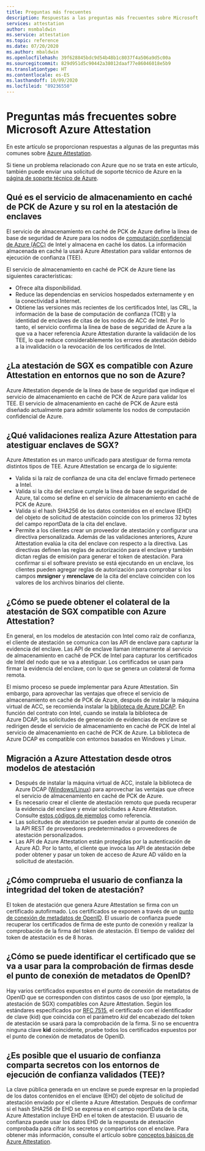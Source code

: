 ```yaml
---
title: Preguntas más frecuentes
description: Respuestas a las preguntas más frecuentes sobre Microsoft Azure Attestation
services: attestation
author: msmbaldwin
ms.service: attestation
ms.topic: reference
ms.date: 07/20/2020
ms.author: mbaldwin
ms.openlocfilehash: 39f628845bdc9d54b48b1c8037f4a506a9d5c00a
ms.sourcegitcommit: 829d951d5c90442a38012daaf77e86046018e5b9
ms.translationtype: HT
ms.contentlocale: es-ES
ms.lasthandoff: 10/09/2020
ms.locfileid: "89236550"
---
```

# <a name="frequently-asked-questions-for-microsoft-azure-attestation"></a>Preguntas más frecuentes sobre Microsoft Azure Attestation

En este artículo se proporcionan respuestas a algunas de las preguntas más comunes sobre [Azure Attestation](overview.md).

Si tiene un problema relacionado con Azure que no se trata en este artículo, también puede enviar una solicitud de soporte técnico de Azure en la [página de soporte técnico de Azure](https://azure.microsoft.com/support/options/).

## <a name="what-is-azure-pck-caching-service-and-its-role-in-enclave-attestation"></a>Qué es el servicio de almacenamiento en caché de PCK de Azure y su rol en la atestación de enclaves

El servicio de almacenamiento en caché de PCK de Azure define la línea de base de seguridad de Azure para los nodos de [computación confidencial de Azure (ACC)](../confidential-computing/overview.md) de Intel y almacena en caché los datos. La información almacenada en caché la usará Azure Attestation para validar entornos de ejecución de confianza (TEE).  

El servicio de almacenamiento en caché de PCK de Azure tiene las siguientes características:
   - Ofrece alta disponibilidad. 
   - Reduce las dependencias en servicios hospedados externamente y en la conectividad a Internet.
   - Obtiene las versiones más recientes de los certificados Intel, las CRL, la información de la base de computación de confianza (TCB) y la identidad de enclaves de citas de los nodos de ACC de Intel. Por lo tanto, el servicio confirma la línea de base de seguridad de Azure a la que va a hacer referencia Azure Attestation durante la validación de los TEE, lo que reduce considerablemente los errores de atestación debido a la invalidación o la revocación de los certificados de Intel.  

## <a name="is-sgx-attestation-supported-by-azure-attestation-in-non-azure-environments"></a>¿La atestación de SGX es compatible con Azure Attestation en entornos que no son de Azure?

Azure Attestation depende de la línea de base de seguridad que indique el servicio de almacenamiento en caché de PCK de Azure para validar los TEE. El servicio de almacenamiento en caché de PCK de Azure está diseñado actualmente para admitir solamente los nodos de computación confidencial de Azure. 

## <a name="what-validations-does-azure-attestation-perform-for-attesting-sgx-enclaves"></a>¿Qué validaciones realiza Azure Attestation para atestiguar enclaves de SGX?

Azure Attestation es un marco unificado para atestiguar de forma remota distintos tipos de TEE. Azure Attestation se encarga de lo siguiente:

   - Valida si la raíz de confianza de una cita del enclave firmado pertenece a Intel.
   - Valida si la cita del enclave cumple la línea de base de seguridad de Azure, tal como se define en el servicio de almacenamiento en caché de PCK de Azure.
   - Valida si el hash SHA256 de los datos contenidos en el enclave (EHD) del objeto de solicitud de atestación coincide con los primeros 32 bytes del campo reportData de la cita del enclave.
   - Permite a los clientes crear un proveedor de atestación y configurar una directiva personalizada. Además de las validaciones anteriores, Azure Attestation evalúa la cita del enclave con respecto a la directiva. Las directivas definen las reglas de autorización para el enclave y también dictan reglas de emisión para generar el token de atestación. Para confirmar si el software previsto se está ejecutando en un enclave, los clientes pueden agregar reglas de autorización para comprobar si los campos **mrsigner** y **mrenclave** de la cita del enclave coinciden con los valores de los archivos binarios del cliente.

## <a name="how-can-a-verifier-obtain-the-collateral-for-sgx-attestation-supported-by-azure-attestation"></a>¿Cómo se puede obtener el colateral de la atestación de SGX compatible con Azure Attestation?

En general, en los modelos de atestación con Intel como raíz de confianza, el cliente de atestación se comunica con las API de enclave para capturar la evidencia del enclave. Las API de enclave llaman internamente al servicio de almacenamiento en caché de PCK de Intel para capturar los certificados de Intel del nodo que se va a atestiguar. Los certificados se usan para firmar la evidencia del enclave, con lo que se genera un colateral de forma remota.  

El mismo proceso se puede implementar para Azure Attestation. Sin embargo, para aprovechar las ventajas que ofrece el servicio de almacenamiento en caché de PCK de Azure, después de instalar la máquina virtual de ACC, se recomienda instalar la [biblioteca de Azure DCAP](https://www.nuget.org/packages/Microsoft.Azure.DCAP). En función del contrato con Intel, cuando se instala la biblioteca de Azure DCAP, las solicitudes de generación de evidencias de enclave se redirigen desde el servicio de almacenamiento en caché de PCK de Intel al servicio de almacenamiento en caché de PCK de Azure. La biblioteca de Azure DCAP es compatible con entornos basados en Windows y Linux.

## <a name="how-to-shift-to-azure-attestation-from-other-attestation-models"></a>Migración a Azure Attestation desde otros modelos de atestación

- Después de instalar la máquina virtual de ACC, instale la biblioteca de Azure DCAP ([Windows/](https://www.nuget.org/packages/Microsoft.Azure.DCAP/)[Linux](https://packages.microsoft.com/ubuntu/18.04/prod/pool/main/a/az-dcap-client/)) para aprovechar las ventajas que ofrece el servicio de almacenamiento en caché de PCK de Azure.
- Es necesario crear el cliente de atestación remoto que pueda recuperar la evidencia del enclave y enviar solicitudes a Azure Attestation. Consulte [estos códigos de ejemplos](/samples/browse/?expanded=azure&terms=attestation) como referencia. 
- Las solicitudes de atestación se pueden enviar al punto de conexión de la API REST de proveedores predeterminados o proveedores de atestación personalizados. 
- Las API de Azure Attestation están protegidas por la autenticación de Azure AD. Por lo tanto, el cliente que invoca las API de atestación debe poder obtener y pasar un token de acceso de Azure AD válido en la solicitud de atestación. 

## <a name="how-can-the-relying-party-verify-the-integrity-of-attestation-token"></a>¿Cómo comprueba el usuario de confianza la integridad del token de atestación?

El token de atestación que genera Azure Attestation se firma con un certificado autofirmado. Los certificados se exponen a través de un [punto de conexión de metadatos de OpenID](/rest/api/attestation/metadataconfiguration/get). El usuario de confianza puede recuperar los certificados de firma de este punto de conexión y realizar la comprobación de la firma del token de atestación. El tiempo de validez del token de atestación es de 8 horas. 

## <a name="how-to-identify-the-certificate-to-be-used-for-signature-verification-from-the-openid-metadata-endpoint"></a>¿Cómo se puede identificar el certificado que se va a usar para la comprobación de firmas desde el punto de conexión de metadatos de OpenID?

Hay varios certificados expuestos en el punto de conexión de metadatos de OpenID que se corresponden con distintos casos de uso (por ejemplo, la atestación de SGX) compatibles con Azure Attestation. Según los estándares especificados por [RFC 7515](https://tools.ietf.org/html/rfc7515), el certificado con el identificador de clave (kid) que coincida con el parámetro *kid* del encabezado del token de atestación se usará para la comprobación de la firma. Si no se encuentra ninguna clave **kid** coincidente, pruebe todos los certificados expuestos por el punto de conexión de metadatos de OpenID.

## <a name="is-it-possible-for-the-relying-party-to-share-secrets-with-the-validated-trusted-execution-environments-tees"></a>¿Es posible que el usuario de confianza comparta secretos con los entornos de ejecución de confianza validados (TEE)?

La clave pública generada en un enclave se puede expresar en la propiedad de los datos contenidos en el enclave (EHD) del objeto de solicitud de atestación enviado por el cliente a Azure Attestation. Después de confirmar si el hash SHA256 de EHD se expresa en el campo reportData de la cita, Azure Attestation incluye EHD en el token de atestación. El usuario de confianza puede usar los datos EHD de la respuesta de atestación comprobada para cifrar los secretos y compartirlos con el enclave. Para obtener más información, consulte el artículo sobre [conceptos básicos de Azure Attestation](basic-concepts.md).
